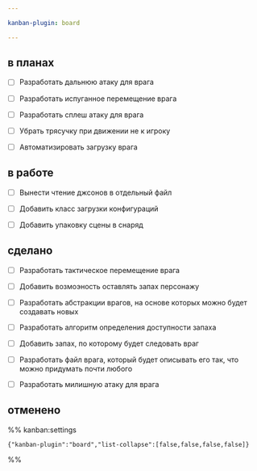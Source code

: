 ```yaml
---

kanban-plugin: board

---
```


## в планах

- [ ] Разработать дальнюю атаку для врага
- [ ] Разработать испуганное перемещение врага
- [ ] Разработать сплеш атаку для врага
- [ ] Убрать трясучку при движении не к игроку
- [ ] Автоматизировать загрузку врага


## в работе

- [ ] Вынести чтение джсонов в отдельный файл
- [ ] Добавить класс загрузки конфигураций
- [ ] Добавить упаковку сцены в снаряд


## сделано

- [ ] Разработать тактическое перемещение врага
- [ ] Добавить возмоэность оставлять запах персонажу
- [ ] Разработать абстракции врагов, на основе которых можно будет создавать новых
- [ ] Разработать алгоритм определения доступности запаха
- [ ] Добавить запах, по которому будет следовать враг
- [ ] Разработать файл врага, который будет описывать его так, что можно придумать почти любого
- [ ] Разработать милишную атаку для врага


## отменено





%% kanban:settings
```
{"kanban-plugin":"board","list-collapse":[false,false,false,false]}
```
%%